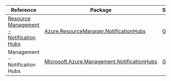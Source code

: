 | Reference | Package | Source |
|---|---|---|
|[Resource Management - Notification Hubs](resourcemanager.notificationhubs-readme.md)|[Azure.ResourceManager.NotificationHubs](https://www.nuget.org/packages/Azure.ResourceManager.NotificationHubs)|[Github](https://github.com/Azure/azure-sdk-for-net/blob/main/sdk/notificationhubs/Azure.ResourceManager.NotificationHubs)|
|Management - Notification Hubs|[Microsoft.Azure.Management.NotificationHubs](https://www.nuget.org/packages/Microsoft.Azure.Management.NotificationHubs)|[Github](https://github.com/Azure/azure-sdk-for-net)|
